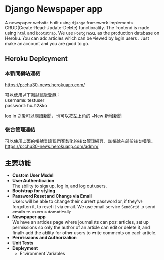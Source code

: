 # Django Newspaper app
A newspaper website built using `django` framework implements CRUD(Create-Read-Update-Delete) functionality. The frontend is made using `html` and `bootstrap`. We use `PostgreSQL` as the production database on Heroku. You can add articles which can be viewed by login users . Just make an account and you are good to go.
## Heroku Deployment

### 本新聞網站連結  
https://pcchu30-news.herokuapp.com/

可以使用以下測試帳號登錄：    
username: testuser  
password: huJ12&ko

log in 之後可以閱讀新聞，也可以按左上角的 +New 新增新聞

### 後台管理連結    
可以使用上面的帳號登錄我們客製化的後台管理網頁，該帳號有部份後台權限。  
https://pcchu30-news.herokuapp.com/admin/

## 主要功能
* **Custom User Model**
* **User Authentication**  
  The ability to sign up, log in, and log out users.
* **Bootstrap for styling**
* **Password Reset and Change via Email**  
  Users will be able to change their current password or, if they’ve forgotten it, to reset it via email. We use email service `SendGrid` to send emails to users automatically.
* **Newspaper app**  
  We have an articles page where journalists can post articles, set up permissions so only the author of an article can edit or delete it, and finally add
the ability for other users to write comments on each article.
* **Permissions and Authorization**
* **Unit Tests**
* **Deployment**
  * Environment Variables

